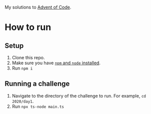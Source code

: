 My solutions to [Advent of Code](adventofcode.com).

# How to run

## Setup

1. Clone this repo.
2. Make sure you have [`npm` and `node` installed]([https://www.npmjs.com/get-npm).
3. Run `npm i`

## Running a challenge

1. Navigate to the directory of the challenge to run. For example, `cd 2020/day1`.
2. Run `npx ts-node main.ts`
